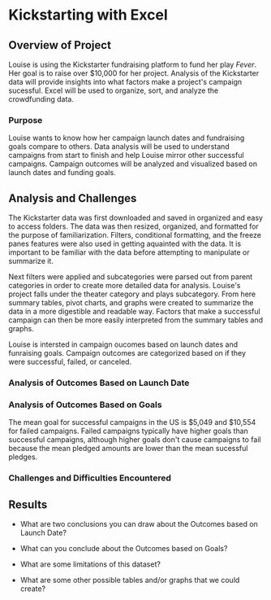 # Kickstarting with Excel

## Overview of Project
Louise is using the Kickstarter fundraising platform to fund her play *Fever*. Her goal is to raise over $10,000 for her project. Analysis of the Kickstarter data will provide insights into what factors make a project's campaign sucessful. Excel will be used to organize, sort, and analyze the crowdfunding data.

### Purpose
Louise wants to know how her campaign launch dates and fundraising goals compare to others. Data analysis will be used to understand campaigns from start to finish and help Louise mirror other successful campaigns. Campaign outcomes will be analyzed and visualized based on launch dates and funding goals. 

## Analysis and Challenges

The Kickstarter data was first downloaded and saved in organized and easy to access folders. The data was then resized, organized, and formatted for the purpose of familiarization. Filters, conditional formatting, and the freeze panes features were also used in getting aquainted with the data. It is important to be familiar with the data before attempting to manipulate or summarize it. 

Next filters were applied and subcategories were parsed out from parent categories in order to create more detailed data for analysis. Louise's project falls under the theater category and plays subcategory. From here summary tables, pivot charts, and graphs were created to summarize the data in a more digestible and readable way. Factors that make a successful campaign can then be more easily interpreted from the summary tables and graphs.

Louise is intersted in campaign oucomes based on launch dates and funraising goals. Campaign outcomes are categorized based on if they were successful, failed, or canceled.

### Analysis of Outcomes Based on Launch Date


### Analysis of Outcomes Based on Goals
The mean goal for successful campaigns in the US is $5,049 and $10,554 for failed campaigns. Failed campaigns typically have higher goals than successful campaigns, although higher goals don't cause campaigns to fail because the mean pledged amounts are lower than the mean sucessful pledges.

### Challenges and Difficulties Encountered

## Results

- What are two conclusions you can draw about the Outcomes based on Launch Date?

- What can you conclude about the Outcomes based on Goals?

- What are some limitations of this dataset?

- What are some other possible tables and/or graphs that we could create?
